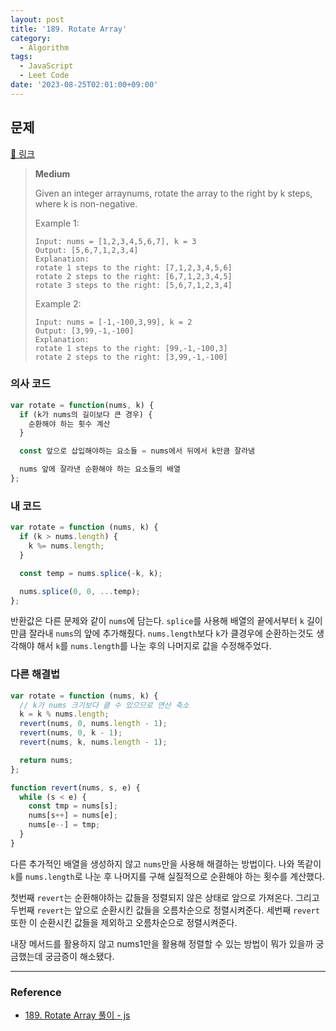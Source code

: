 ```yaml
---
layout: post
title: '189. Rotate Array'
category:
  - Algorithm
tags:
  - JavaScript
  - Leet Code
date: '2023-08-25T02:01:00+09:00'
---
```


## 문제

[🔗 링크](https://leetcode.com/problems/rotate-array/description/?envType=study-plan-v2&envId=top-interview-150)

> **Medium**
>
> Given an integer arraynums, rotate the array to the right by k steps, where k is non-negative.
>
> Example 1:
>
> ```
> Input: nums = [1,2,3,4,5,6,7], k = 3
> Output: [5,6,7,1,2,3,4]
> Explanation:
> rotate 1 steps to the right: [7,1,2,3,4,5,6]
> rotate 2 steps to the right: [6,7,1,2,3,4,5]
> rotate 3 steps to the right: [5,6,7,1,2,3,4]
> ```
>
> Example 2:
>
> ```
> Input: nums = [-1,-100,3,99], k = 2
> Output: [3,99,-1,-100]
> Explanation:
> rotate 1 steps to the right: [99,-1,-100,3]
> rotate 2 steps to the right: [3,99,-1,-100]
> ```

### 의사 코드

```javascript
var rotate = function(nums, k) {
  if (k가 nums의 길이보다 큰 경우) {
	순환해야 하는 횟수 계산
  }

  const 앞으로 삽입해야하는 요소들 = nums에서 뒤에서 k만큼 잘라냄

  nums 앞에 잘라낸 순환해야 하는 요소들의 배열
};
```

### 내 코드

```javascript
var rotate = function (nums, k) {
  if (k > nums.length) {
    k %= nums.length;
  }

  const temp = nums.splice(-k, k);

  nums.splice(0, 0, ...temp);
};
```

반환값은 다른 문제와 같이 `nums`에 담는다. `splice`를 사용해 배열의 끝에서부터 `k` 길이만큼 잘라내 `nums`의 앞에 추가해줬다. `nums.length`보다 `k`가 클경우에 순환하는것도 생각해야 해서 `k`를 `nums.length`를 나눈 후의 나머지로 값을 수정해주었다.

### 다른 해결법

```javascript
var rotate = function (nums, k) {
  // k가 nums 크기보다 클 수 있으므로 연산 축소
  k = k % nums.length;
  revert(nums, 0, nums.length - 1);
  revert(nums, 0, k - 1);
  revert(nums, k, nums.length - 1);

  return nums;
};

function revert(nums, s, e) {
  while (s < e) {
    const tmp = nums[s];
    nums[s++] = nums[e];
    nums[e--] = tmp;
  }
}
```

다른 추가적인 배열을 생성하지 않고 `nums`만을 사용해 해결하는 방법이다. 나와 똑같이 `k`를 `nums.length`로 나눈 후 나머지를 구해 실질적으로 순환해야 하는 횟수를 계산했다.

첫번째 `revert`는 순환해야하는 값들을 정렬되지 않은 상태로 앞으로 가져온다. 그리고 두번째 `revert`는 앞으로 순환시킨 값들을 오름차순으로 정렬시켜준다. 세번째 `revert` 또한 이 순환시킨 값들을 제외하고 오름차순으로 정렬시켜준다.

내장 메서드를 활용하지 않고 nums1만을 활용해 정렬할 수 있는 방법이 뭐가 있을까 궁금했는데 궁금증이 해소됐다.

---

### Reference

- [189. Rotate Array 풀이 - js](https://velog.io/@dev-redo/189.-Rotate-Array-%ED%92%80%EC%9D%B4-js)

